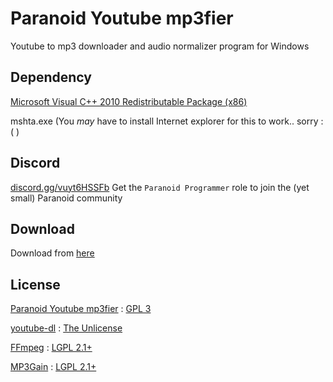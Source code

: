 # Paranoid Youtube mp3fier
Youtube to mp3 downloader and audio normalizer program for Windows

## Dependency
[Microsoft Visual C++ 2010 Redistributable Package (x86)](https://www.microsoft.com/en-US/download/details.aspx?id=5555)

mshta.exe (You _may_ have to install Internet explorer for this to work.. sorry :( )

## Discord
[discord.gg/vuyt6HSSFb](https://discord.gg/vuyt6HSSFb)
Get the `Paranoid Programmer` role to join the (yet small) Paranoid community
## Download
Download from [here](https://github.com/Paranoid-Dev/Paranoid-Youtube-mp3fier/releases/download/v1.0.0/Paranoid-Youtube-mp3fier.exe)
## License
[Paranoid Youtube mp3fier](https://github.com/Paranoid-Dev/Paranoid-Youtube-mp3fier) : [GPL 3](LICENSE)

[youtube-dl](https://github.com/ytdl-org/youtube-dl/) : [The Unlicense](https://github.com/ytdl-org/youtube-dl/blob/master/LICENSE)

[FFmpeg](https://ffmpeg.org/) : [LGPL 2.1+](https://github.com/git/git/blob/master/LGPL-2.1)

[MP3Gain](http://mp3gain.sourceforge.net/index.php) : [LGPL 2.1+](https://github.com/git/git/blob/master/LGPL-2.1)
